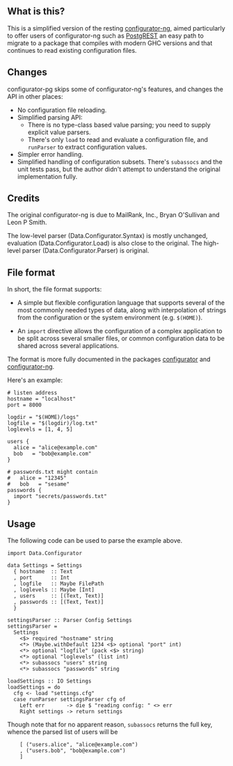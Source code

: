 ## What is this?

This is a simplified version of the resting
[configurator-ng](https://github.com/lpsmith/configurator-ng),
aimed particularly to offer users of configurator-ng such as
[PostgREST](postgrest.org) an easy path to migrate to
a package that compiles with modern GHC versions and that
continues to read existing configuration files.

## Changes

configurator-pg skips some of configurator-ng's features, and
changes the API in other places:

  * No configuration file reloading.
  * Simplified parsing API:
    - There is no type-class based value parsing; you need
      to supply explicit value parsers.
    - There's only `load` to read and evaluate a configuration file,
      and `runParser` to extract configuration values.
  * Simpler error handling.
  * Simplified handling of configuration subsets. There's `subassocs`
    and the unit tests pass, but the author didn't attempt to
    understand the original implementation fully.

## Credits

The original configurator-ng is due to MailRank, Inc., Bryan
O'Sullivan and Leon P Smith.

The low-level parser (Data.Configurator.Syntax) is mostly unchanged,
evaluation (Data.Configurator.Load) is also close to the original.
The high-level parser (Data.Configurator.Parser) is original.

## File format

In short, the file format supports:

* A simple but flexible configuration language that supports several
  of the most commonly needed types of data, along with
  interpolation of strings from the configuration or the system
  environment (e.g. `$(HOME)`).

* An `import` directive allows the configuration of a complex
  application to be split across several smaller files, or common
  configuration data to be shared across several applications.

The format is more fully documented in the packages
[configurator](https://hackage.haskell.org/package/configurator) and
[configurator-ng](https://hackage.haskell.org/package/configurator-ng).

Here's an example:

```
# listen address
hostname = "localhost"
port = 8000

logdir = "$(HOME)/logs"
logfile = "$(logdir)/log.txt"
loglevels = [1, 4, 5]

users {
  alice = "alice@example.com"
  bob   = "bob@example.com"
}

# passwords.txt might contain
#   alice = "12345"
#   bob   = "sesame"
passwords {
  import "secrets/passwords.txt"
}
```

## Usage

The following code can be used to parse the example above.

```
import Data.Configurator

data Settings = Settings
  { hostname  :: Text
  , port      :: Int
  , logfile   :: Maybe FilePath
  , loglevels :: Maybe [Int]
  , users     :: [(Text, Text)]
  , passwords :: [(Text, Text)]
  }

settingsParser :: Parser Config Settings
settingsParser =
  Settings
    <$> required "hostname" string
    <*> (Maybe.withDefault 1234 <$> optional "port" int)
    <*> optional "logfile" (pack <$> string)
    <*> optional "loglevels" (list int)
    <*> subassocs "users" string
    <*> subassocs "passwords" string

loadSettings :: IO Settings
loadSettings = do
  cfg <- load "settings.cfg"
  case runParser settingsParser cfg of
    Left err       -> die $ "reading config: " <> err
    Right settings -> return settings
```

Though note that for no apparent reason, `subassocs`
returns the full key, whence the parsed list of users
will be

```
    [ ("users.alice", "alice@example.com")
    , ("users.bob", "bob@example.com")
    ]
```
